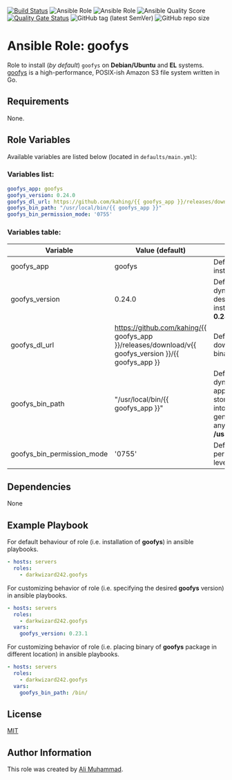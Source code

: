 [![Build Status](https://travis-ci.com/darkwizard242/ansible-role-goofys.svg?branch=master)](https://travis-ci.com/darkwizard242/ansible-role-goofys) ![Ansible Role](https://img.shields.io/ansible/role/48533?color=dark%20green%20) ![Ansible Role](https://img.shields.io/ansible/role/d/48533?label=role%20downloads) ![Ansible Quality Score](https://img.shields.io/ansible/quality/48533?label=ansible%20quality%20score) [![Quality Gate Status](https://sonarcloud.io/api/project_badges/measure?project=ansible-role-goofys&metric=alert_status)](https://sonarcloud.io/dashboard?id=ansible-role-goofys) ![GitHub tag (latest SemVer)](https://img.shields.io/github/tag/darkwizard242/ansible-role-goofys?label=release) ![GitHub repo size](https://img.shields.io/github/repo-size/darkwizard242/ansible-role-goofys?color=orange&style=flat-square)

# Ansible Role: goofys

Role to install (_by default_) `goofys` on **Debian/Ubuntu** and **EL** systems. [goofys](https://github.com/kahing/goofys) is a high-performance, POSIX-ish Amazon S3 file system written in Go.

## Requirements

None.

## Role Variables

Available variables are listed below (located in `defaults/main.yml`):

### Variables list:

```yaml
goofys_app: goofys
goofys_version: 0.24.0
goofys_dl_url: https://github.com/kahing/{{ goofys_app }}/releases/download/v{{ goofys_version }}/{{ goofys_app }}
goofys_bin_path: "/usr/local/bin/{{ goofys_app }}"
goofys_bin_permission_mode: '0755'
```

### Variables table:

Variable                   | Value (default)                                                                                       | Description
-------------------------- | ----------------------------------------------------------------------------------------------------- | ---------------------------------------------------------------------------------------------------------------------------------------------------------------
goofys_app                 | goofys                                                                                                | Defines the app to install i.e. **goofys**
goofys_version             | 0.24.0                                                                                                | Defined to dynamically fetch the desired version to install. Defaults to: **0.24.0**
goofys_dl_url              | <https://github.com/kahing/{{> goofys_app }}/releases/download/v{{ goofys_version }}/{{ goofys_app }} | Defines URL to download the goofys binary from.
goofys_bin_path            | "/usr/local/bin/{{ goofys_app }}"                                                                     | Defined to dynamically set the appropriate path to store goofys binary into. Defaults to (as generally available on any user's PATH): **/usr/local/bin/goofys**
goofys_bin_permission_mode | '0755'                                                                                                | Defines the permission mode level for the file.

## Dependencies

None

## Example Playbook

For default behaviour of role (i.e. installation of **goofys**) in ansible playbooks.

```yaml
- hosts: servers
  roles:
    - darkwizard242.goofys
```

For customizing behavior of role (i.e. specifying the desired **goofys** version) in ansible playbooks.

```yaml
- hosts: servers
  roles:
    - darkwizard242.goofys
  vars:
    goofys_version: 0.23.1
```

For customizing behavior of role (i.e. placing binary of **goofys** package in different location) in ansible playbooks.

```yaml
- hosts: servers
  roles:
    - darkwizard242.goofys
  vars:
    goofys_bin_path: /bin/
```

## License

[MIT](https://github.com/darkwizard242/ansible-role-goofys/blob/master/LICENSE)

## Author Information

This role was created by [Ali Muhammad](https://www.linkedin.com/in/ali-muhammad-759791130/).
